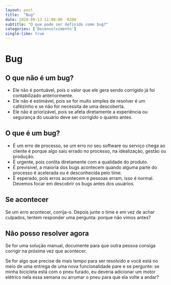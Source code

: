 ```yaml
---
layout: post
title:  "Bug"
date: 2020-09-13 11:00:00 -0200
subtitle: "O que pode ser definido como bug?"
categories: ['Desenvolvimento']
single-like: true
---
```


# Bug

## O que não é um bug?

 - Ele não é pontuável, pois o valor que ele gera sendo corrigido já foi contabilizado anteriormente.
 - Ele não é estimável, pois se for muito simples de resolver é um cafézinho e se não for necessita de uma descoberta.
 - Ele não é priorizável, pois se afeta diretamente a experiência ou segurança do usuário deve ser corrigido o quanto antes.

## O que é um bug?

 - É um erro de processo, se um erro no seu software ou serviço chega ao cliente é porque algo saiu errado no processo, na idealização, gestão ou produção.
 - É urgente, pois conlita diretamente com a qualidade do produto.
 - É previsível, a maioria dos bugs acontecem quando alguma parte do processo é acelerada ou é desconhecida pelo time.
 - É esperado, pois erros acontecem e pessoas erram, isso é normal. Devemos focar em descobrir os bugs antes dos usuários.

## Se acontecer

Se um erro acontecer, corrija-o. Depois junte o time e em vez de achar culpados, tentem responder uma pergunta: porque não vimos antes?

## Não posso resolver agora

Se for uma solução manual, documente para que outra pessoa consiga corrigir na próxima vez que acontecer.

Se for algo que precise de mais tempo para ser resolvido e você está no meio de uma entrega de uma nova funcionalidade pare e se pergunte: se minha bicicleta está com o pneu furado, eu deveria adicionar um motor elétrico nela essa semana ou arrumar o pneu para que ela volte a andar?